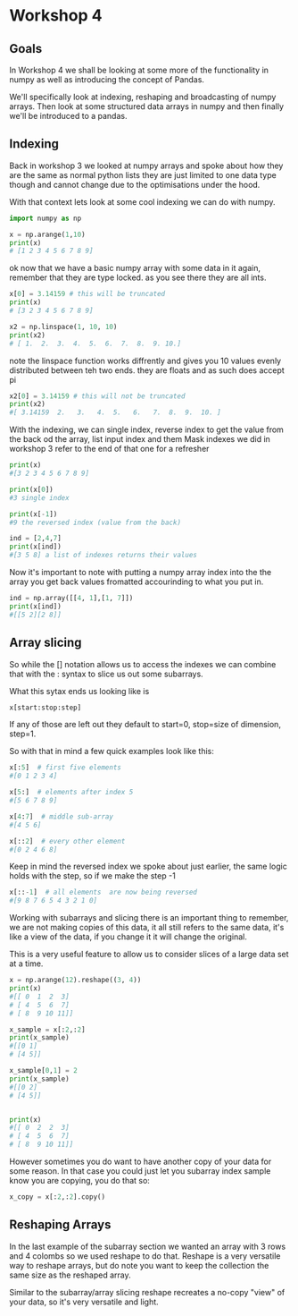 # Workshop 4
## Goals
In Workshop 4 we shall be looking at some more of the functionality in numpy as well as introducing the concept of Pandas.

We'll specifically look at indexing, reshaping and broadcasting of numpy arrays. Then look at some structured data arrays in numpy and then finally we'll be introduced to a pandas.


## Indexing 

Back in workshop 3 we looked at numpy arrays and spoke about how they are the same as normal python lists they are just limited to one data type though and cannot change due to the optimisations under the hood. 

With that context lets look at some cool indexing we can do with numpy.

```python
import numpy as np

x = np.arange(1,10)
print(x)
# [1 2 3 4 5 6 7 8 9]
```

ok now that we have a basic numpy array with some data in it again, remember that they are type locked. 
as you see there they are all ints. 

```python
x[0] = 3.14159 # this will be truncated 
print(x)
# [3 2 3 4 5 6 7 8 9]

x2 = np.linspace(1, 10, 10)
print(x2)
# [ 1.  2.  3.  4.  5.  6.  7.  8.  9. 10.]
```
note the linspace function works diffrently and gives you 10 values evenly distributed between teh two ends. they are floats and as such does accept pi
```python
x2[0] = 3.14159 # this will not be truncated
print(x2)
#[ 3.14159  2.   3.   4.  5.   6.   7.  8.  9.  10. ]
```

With the indexing, we can single index, reverse index to get the value from the back od the array, list input index and them Mask indexes we did in workshop 3 refer to the end of that one for a refresher

```python
print(x)
#[3 2 3 4 5 6 7 8 9]

print(x[0])
#3 single index

print(x[-1])
#9 the reversed index (value from the back)

ind = [2,4,7]
print(x[ind])
#[3 5 8] a list of indexes returns their values
```

Now it's important to note with putting a numpy array index into the the array you get back values fromatted accourinding to what you put in. 

```python
ind = np.array([[4, 1],[1, 7]])
print(x[ind])
#[[5 2][2 8]]
```

## Array slicing 

So while the [] notation allows us to access the indexes we can combine that with the : syntax to slice us out some subarrays. 

What this sytax ends us looking like is

```python
x[start:stop:step]
```

If any of those are left out they default to start=0, stop=size of dimension, step=1.

So with that in mind a few quick examples look like this:

```python
x[:5]  # first five elements
#[0 1 2 3 4]

x[5:]  # elements after index 5
#[5 6 7 8 9]

x[4:7]  # middle sub-array
#[4 5 6]

x[::2]  # every other element
#[0 2 4 6 8]

```
Keep in mind the reversed index we spoke about just earlier, the same logic holds with the step, so if we make the step -1
```python
x[::-1]  # all elements  are now being reversed
#[9 8 7 6 5 4 3 2 1 0]
```


Working with subarrays and slicing there is an important thing to remember, 
we are not making copies of this data, it all still refers to the same data, it's like a view of the data, if you change it it will change the original. 

This is a very useful feature to allow us to consider slices of a large data set at a time. 


```python 
x = np.arange(12).reshape((3, 4))
print(x)
#[[ 0  1  2  3]
# [ 4  5  6  7]
# [ 8  9 10 11]]

x_sample = x[:2,:2]
print(x_sample)
#[[0 1]
# [4 5]]

x_sample[0,1] = 2
print(x_sample)
#[[0 2]
# [4 5]]


print(x)
#[[ 0  2  2  3]
# [ 4  5  6  7]
# [ 8  9 10 11]]
```

However sometimes you do want to have another copy of your data for some reason. In that case you could just let you subarray index sample know you are copying, you do that so:

```python 
x_copy = x[:2,:2].copy()
```


## Reshaping Arrays

In the last example of the subarray section we wanted an array with 3 rows and 4 colombs so we used reshape to do that. Reshape is a very versatile way to reshape arrays, but do note you want to keep the collection the same size as the reshaped array. 

Similar to the subarray/array slicing reshape recreates a no-copy "view" of your data, so it's very versatile and light. 